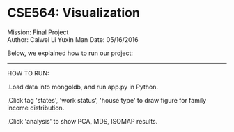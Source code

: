 # CSE564: Visualization
   
Mission:	Final Project            
Author:		Caiwei Li
            Yuxin Man
Date:		05/16/2016

Below, we explained how to run our project:

-----------------------------------------------------------------------
HOW TO RUN:

  .Load data into mongoldb, and run app.py in Python.

  .Click tag 'states', 'work status', 'house type' to draw figure for family income distribution.

  .Click 'analysis' to show PCA, MDS, ISOMAP results.
